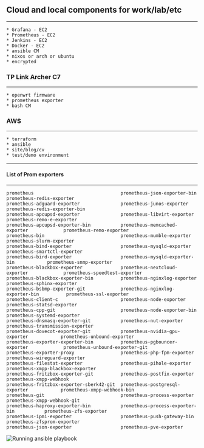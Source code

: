 ## Cloud and local components for work/lab/etc
_________________________________

    * Grafana - EC2
    * Prometheus - EC2
    * Jenkins - EC2
    * Docker - EC2
    * ansible CM
    * nixos or arch or ubuntu
    * encrypted

### TP Link Archer C7
_________________________________

    * openwrt firmware
    * prometheus exporter
    * bash CM

### AWS
_________________________________

    * terraform
    * ansible
    * site/blog/cv
    * test/demo environment

__________________________________


#### List of Prom exporters
__________________________________
```
prometheus                                prometheus-json-exporter-bin              prometheus-redis-exporter
prometheus-adguard-exporter               prometheus-junos-exporter                 prometheus-redis-exporter-bin
prometheus-apcupsd-exporter               prometheus-libvirt-exporter               prometheus-remo-e-exporter
prometheus-apcupsd-exporter-bin           prometheus-memcached-exporter             prometheus-remo-exporter
prometheus-bin                            prometheus-mumble-exporter                prometheus-slurm-exporter
prometheus-bind-exporter                  prometheus-mysqld-exporter                prometheus-smartctl-exporter
prometheus-bird-exporter                  prometheus-mysqld-exporter-bin            prometheus-snmp-exporter
prometheus-blackbox-exporter              prometheus-nextcloud-exporter             prometheus-speedtest-exporter
prometheus-blackbox-exporter-bin          prometheus-nginxlog-exporter              prometheus-sphinx-exporter
prometheus-bsbmp-exporter-git             prometheus-nginxlog-exporter-bin          prometheus-ssl-exporter
prometheus-client-c                       prometheus-node-exporter                  prometheus-statsd-exporter
prometheus-cpp-git                        prometheus-node-exporter-bin              prometheus-systemd-exporter
prometheus-dnsmasq-exporter-git           prometheus-nut-exporter                   prometheus-transmission-exporter
prometheus-dovecot-exporter-git           prometheus-nvidia-gpu-exporter            prometheus-unbound-exporter
prometheus-exporter-exporter-bin          prometheus-pgbouncer-exporter             prometheus-unbound-exporter-git
prometheus-exporter-proxy                 prometheus-php-fpm-exporter               prometheus-wireguard-exporter
prometheus-filestat-exporter              prometheus-pihole-exporter                prometheus-xmpp-blackbox-exporter
prometheus-fritzbox-exporter-git          prometheus-postfix-exporter               prometheus-xmpp-webhook
prometheus-fritzbox-exporter-sberk42-git  prometheus-postgresql-exporter            prometheus-xmpp-webhook-bin
prometheus-git                            prometheus-process-exporter               prometheus-xmpp-webhook-git
prometheus-haproxy-exporter-bin           prometheus-process-exporter-bin           prometheus-zfs-exporter
prometheus-ipmi-exporter                  prometheus-push-gateway-bin               prometheus-zfsprom-exporter
prometheus-json-exporter                  prometheus-pve-exporter                   

```

![Running ansible playbook](https://i.imgur.com/I2zY3hG.png)
